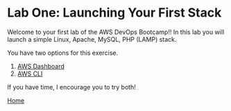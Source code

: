 # Lab One: Launching Your First Stack
Welcome to your first lab of the AWS DevOps Bootcamp!! In this lab you will launch a simple Linux, Apache, MySQL, PHP (LAMP) stack.

You have two options for this exercise.
1. [AWS Dashboard](dashboard.md)
2. [AWS CLI](cli.md)

If you have time, I encourage you to try both!

[Home](../../README.md)